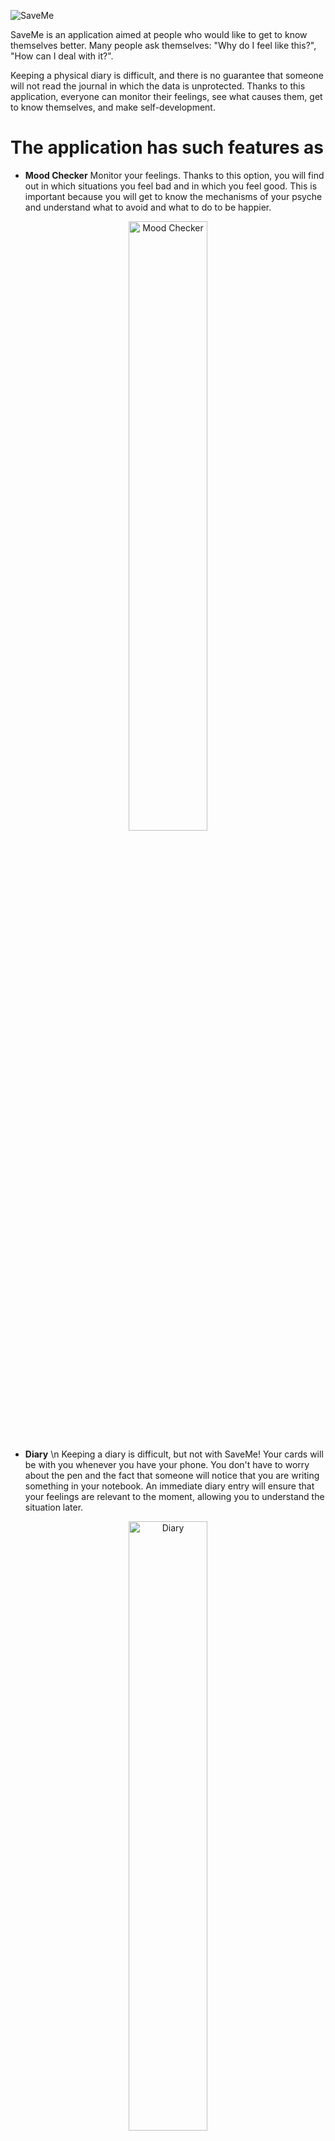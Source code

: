 ![SaveMe](https://user-images.githubusercontent.com/41966757/111616165-de2fd480-87e1-11eb-8197-e393b8cab8f7.png)

SaveMe is an application aimed at people who would like to get to know themselves better. Many people ask themselves: "Why do I feel like this?", "How can I deal with it?". 

Keeping a physical diary is difficult, and there is no guarantee that someone will not read the journal in which the data is unprotected. Thanks to this application, everyone can monitor their feelings, see what causes them, get to know themselves, and make self-development.

# The application has such features as
- **Mood Checker**
Monitor your feelings. Thanks to this option, you will find out in which situations you feel bad and in which you feel good. This is important because you will get to know the mechanisms of your psyche and understand what to avoid and what to do to be happier.

<p align="center" width="100%">
  <img src="https://user-images.githubusercontent.com/41966757/111545046-bc990380-8775-11eb-82e9-360e8e65ae88.png" alt="Mood Checker" width="50%" />
</p>

- **Diary** \n
Keeping a diary is difficult, but not with SaveMe! Your cards will be with you whenever you have your phone. You don't have to worry about the pen and the fact that someone will notice that you are writing something in your notebook. An immediate diary entry will ensure that your feelings are relevant to the moment, allowing you to understand the situation later.

<p align="center" width="100%">
  <img src="https://user-images.githubusercontent.com/41966757/111545360-3af5a580-8776-11eb-970f-a51c050751dc.png" alt="Diary" width="50%" />
</p>

- **Positive Cards**
These are the cards that you create. You write something good about yourself that is worth remembering in difficult situations. Sometimes it's hard to think under the influence of emotions, so reach for cards that will remind you of what you need in a such moment. They will also help you work on your self-esteem.

<p align="center" width="100%">
  <img src="https://user-images.githubusercontent.com/41966757/111545576-90ca4d80-8776-11eb-85bc-ceba4fdc0b38.png" alt="Positive Cards" width="50%" />
</p>

- **Dreamcatcher**
Dreamcatcher is a feature that will help you remember your dreams. It is worth analyzing them because they may make more sense than you might imagine.

<p align="center" width="100%">
  <img src="https://user-images.githubusercontent.com/41966757/111598583-aae44a00-87cf-11eb-8d74-66ad1830796e.png" alt="Dreamcatcher" width="50%" />
</p>

- **Feelings - why do I feel like that?**
This option will allow you to define what and why you feel. Choose between positive or negative emotions and answer the questions in the editor. This way you will find out exactly what you feel, why you feel it, what led to it, and what you can do in this situation. These questions guide you to think about what is best for you (and/or your loved ones).

<p align="center" width="100%">
  <img src="https://user-images.githubusercontent.com/41966757/111598776-d9622500-87cf-11eb-9503-9f26f3244210.png" alt="Feelings" width="50%" />
</p>

- **Positive Things**
Something good happens to us every day. Sometimes we don't see these things, which makes our lives seem gray and sad. It's all caused by the fact that we don't pay attention to the good that has happened to us. This feature will allow you to remember all that is good, making your life more enjoyable.

<p align="center" width="100%">
  <img src="https://user-images.githubusercontent.com/41966757/111598895-f991e400-87cf-11eb-96e8-7db822df966b.png" alt="Positive Things" width="50%" />
</p>

# Settings
- Tap on the current name to change it.
- Tap on the profile picture to upload a new one.
- You can change the accent color, thanks to which you will have beautiful colors of calendars and buttons.
- You can switch app language to Polish and English (works only on the simulator - probably because it isn't released on AppStore, which gives you personalized options for the app).
- You can switch the whole app to dark mode with one tap.
- Turn on notifications, which will remind you to check your frame of mind.
- If you want, you can see in formations about the app. 

<p align="center" width="100%">
  <img src="https://user-images.githubusercontent.com/41966757/111617624-a590fa80-87e3-11eb-8885-13ab4fa59fa1.png" alt="Settings" width="50%" />
</p>

# Tech
- SwiftUI
- Core Data
- UserDefaults

# Bugs
- Sometimes the dark mode doesn't change when the application is launched for the first time. After changing the value of the Dark Mode switch, there is a bug that changes the color in the SettingsView. In this situation, you should restart the application - then it works without any problems. This is likely due to the use of .environment (\.colorScheme, ...) instead of .preferredColorScheme(...). I chose the first option because the second one often didn't save the selected theme.
- Changing the language only works in the simulator - this is probably caused by the option to change the language in the settings, which is only available for applications that are downloaded through the AppStore.
- Sometimes, on a physical device, adding a positive thing through an Alert with TextField returns to the home screen, which has padding from the top for half of the screen.
- CarouselView scrolls more than one page depending on the length of the gesture.

# Informations
- This application is not a replacement for professional help - let it be an electronic diary that may help you. I am not legally responsible for improper use of the application and any damage that someone may cause to himself or others. SaveMe is not a medical application - in case of mental disorders, visit a specialist who is a wonderful person and will try to help. You can also call the helpline where you can also find help.
- The project is ended.
- To copy the information, hold the card and tap the copy button.

# Gallery - rest of the views
**Welcome View:**
<p align="center" width="100%">
  <img src="https://user-images.githubusercontent.com/41966757/111632603-efcea780-87f4-11eb-91ef-160959798681.png" alt="Welcome" width="50%" />
</p>

**Home View**
<p align="center" width="100%">
  <img src="https://user-images.githubusercontent.com/41966757/111634109-7c2d9a00-87f6-11eb-8d17-6fcc52c7b0b4.png" alt="Home" width="50%" />
</p>

**Tutorial View - 2x faster:**
<p align="center" width="100%">
  <img src="https://user-images.githubusercontent.com/41966757/111634202-94051e00-87f6-11eb-88a6-2ebb2027136b.gif" alt="Tutorial" width="50%" />
</p>

# [YouTube] Application usage video
[![SaveMeAppUsage](https://user-images.githubusercontent.com/41966757/111635050-62d91d80-87f7-11eb-9687-eebcc81e4d47.png)](http://www.youtube.com/watch?v=sgYjkqx2OGc "SaveMe")
